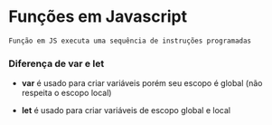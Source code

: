 # Funções em Javascript
    Função em JS executa uma sequência de instruções programadas

### Diferença de **var** e **let** 

- **var** é usado para criar variáveis porém seu escopo é global (não respeita o escopo local)

- **let** é usado para criar variáveis de escopo global e local
